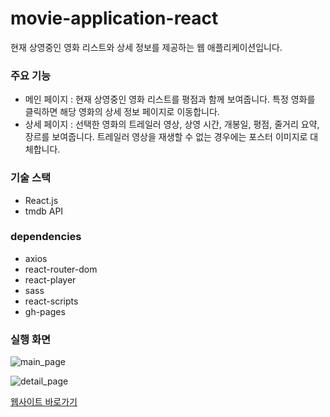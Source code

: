 # movie-application-react

현재 상영중인 영화 리스트와 상세 정보를 제공하는 웹 애플리케이션입니다.

### 주요 기능

- 메인 페이지 : 현재 상영중인 영화 리스트를 평점과 함께 보여줍니다. 특정 영화를 클릭하면 해당 영화의 상세 정보 페이지로 이동합니다.
- 상세 페이지 : 선택한 영화의 트레일러 영상, 상영 시간, 개봉일, 평점, 줄거리 요약, 장르를 보여줍니다. 트레일러 영상을 재생할 수 없는 경우에는 포스터 이미지로 대체합니다.

### 기술 스택

- React.js
- tmdb API

### dependencies

- axios
- react-router-dom
- react-player
- sass
- react-scripts
- gh-pages

### 실행 화면
  
![main_page](https://github.com/user-attachments/assets/4fefa699-1f24-4390-8d2c-e25ce651ad34)

![detail_page](https://github.com/user-attachments/assets/b166e98b-f9f0-44db-946e-ddd4aed2782b)

[웹사이트 바로가기](https://ahyng.github.io/movie-application-react/)

